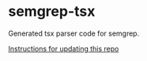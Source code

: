 # semgrep-tsx

Generated tsx parser code for semgrep.

[Instructions for updating this repo](https://github.com/returntocorp/ocaml-tree-sitter/blob/main/doc/release.md)
